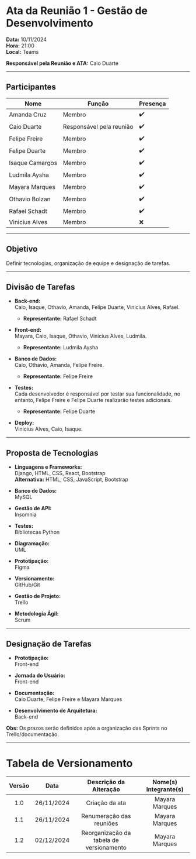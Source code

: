 # Ata da Reunião 1 - Gestão de Desenvolvimento

**Data:** 10/11/2024  
**Hora:** 21:00  
**Local:** Teams  

**Responsável pela Reunião e ATA:** Caio Duarte  

---

## Participantes

| Nome            | Função               | Presença |
|-----------------|----------------------|----------|
| Amanda Cruz     | Membro               | ✔️       |
| Caio Duarte     | Responsável pela reunião | ✔️ |
| Felipe Freire   | Membro               | ✔️       |
| Felipe Duarte   | Membro               | ✔️       |
| Isaque Camargos | Membro               | ✔️       |
| Ludmila Aysha   | Membro               | ✔️       |
| Mayara Marques  | Membro               | ✔️       |
| Othavio Bolzan  | Membro               | ✔️       |
| Rafael Schadt   | Membro               | ✔️       |
| Vinicius Alves  | Membro               | ❌       |

---
## Objetivo
Definir tecnologias, organização de equipe e designação de tarefas.

---
## Divisão de Tarefas
- **Back-end:**  
  Caio, Isaque, Othavio, Amanda, Felipe Duarte, Vinicius Alves, Rafael.  
  - **Representante:** Rafael Schadt

- **Front-end:**  
  Mayara, Caio, Isaque, Othavio, Vinicius Alves, Ludmila.  
  - **Representante:** Ludmila Aysha

- **Banco de Dados:**  
  Caio, Othavio, Amanda, Felipe Freire.  
  - **Representante:** Felipe Freire

- **Testes:**  
  Cada desenvolvedor é responsável por testar sua funcionalidade, no entanto, Felipe Freire e Felipe Duarte realizarão testes adicionais.  
  - **Representante:** Felipe Duarte

- **Deploy:**  
  Vinicius Alves, Caio, Isaque.  


---
## Proposta de Tecnologias
- **Linguagens e Frameworks:**  
  Django, HTML, CSS, React, Bootstrap  
  **Alternativa:** HTML, CSS, JavaScript, Bootstrap  

- **Banco de Dados:**  
  MySQL  

- **Gestão de API:**  
  Insomnia  

- **Testes:**  
  Bibliotecas Python  

- **Diagramação:**  
  UML  

- **Prototipação:**  
  Figma  

- **Versionamento:**  
  GitHub/Git  

- **Gestão de Projeto:**  
  Trello  

- **Metodologia Ágil:**  
  Scrum  

---
## Designação de Tarefas
- **Prototipação:**  
  Front-end  

- **Jornada do Usuário:**  
  Front-end  

- **Documentação:**  
  Caio Duarte, Felipe Freire e Mayara Marques

- **Desenvolvimento de Arquitetura:**  
  Back-end  

**Obs:** Os prazos serão definidos após a organização das Sprints no Trello/documentação.

---
# Tabela de Versionamento 

| Versão | Data | Descrição da Alteração | Nome(s) Integrante(s) |
| :----: | :--: | :--------------------: | :-------------------: |
| 1.0 | 26/11/2024 | Criação da ata | Mayara Marques |
| 1.1 | 26/11/2024 | Renumeração das reuniões | Mayara Marques |
| 1.2 | 02/12/2024 | Reorganização da tabela de versionamento | Mayara Marques |